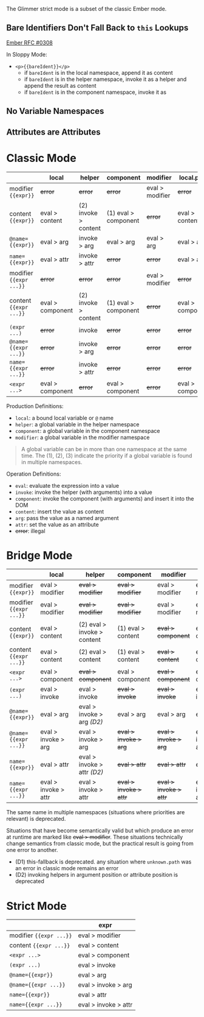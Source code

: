 The Glimmer strict mode is a subset of the classic Ember mode.

## Bare Identifiers Don't Fall Back to `this` Lookups

[Ember RFC #0308](https://emberjs.github.io/rfcs/0308-deprecate-property-lookup-fallback.html)

In Sloppy Mode:

- `<p>{{bareIdent}}</p>`
  - if `bareIdent` is in the local namespace, append it as content
  - if `bareIdent` is in the helper namespace, invoke it as a helper and append the result as content
  - if `bareIdent` is in the component namespace, invoke it as

## No Variable Namespaces

## Attributes are Attributes

# Classic Mode

|                         | local            | helper               | component            | modifier        | local.path       | unknown.path            | literal        |
| ----------------------- | ---------------- | -------------------- | -------------------- | --------------- | ---------------- | ----------------------- | -------------- |
| modifier `{{expr}}`     | ~~error~~        | ~~error~~            | ~~error~~            | eval > modifier | ~~error~~        | ~~error~~               | ~~error~~      |
| content `{{expr}}`      | eval > content   | (2) invoke > content | (1) eval > component | ~~error~~       | eval > content   | this-fallback > content | eval > content |
| `@name={{expr}}`        | eval > arg       | invoke > arg         | eval > arg           | eval > arg      | eval > arg       | this-fallback > arg     | eval > arg     |
| `name={{expr}}`         | eval > attr      | invoke > attr        | ~~error~~            | ~~error~~       | eval > attr      | this-fallback > attr    | eval > attr    |
| modifier `{{expr ...}}` | ~~error~~        | ~~error~~            | ~~error~~            | eval > modifier | ~~error~~        | ~~error~~               | ~~error~~      |
| content `{{expr ...}}`  | eval > component | (2) invoke > content | (1) eval > component | ~~error~~       | eval > component | this-fallback > content | ~~error~~      |
| `(expr ...)`            | ~~error~~        | invoke               | ~~error~~            | ~~error~~       | ~~error~~        | ~~error~~               | ~~error~~      |
| `@name={{expr ...}}`    | ~~error~~        | invoke > arg         | ~~error~~            | ~~error~~       | ~~error~~        | ~~error~~               | ~~error~~      |
| `name={{expr ...}}`     | ~~error~~        | invoke > attr        | ~~error~~            | ~~error~~       | ~~error~~        | ~~error~~               | ~~error~~      |
| `<expr ...>`            | eval > component | ~~error~~            | eval > component     | ~~error~~       | eval > component | ~~error~~               | ~~error~~      |

Production Definitions:

- `local`: a bound local variable or `@` name
- `helper`: a global variable in the helper namespace
- `component`: a global variable in the component namespace
- `modifier`: a global variable in the modifier namespace

> A global variable can be in more than one namespace at the same time. The (1), (2), (3) indicate
> the priority if a global variable is found in multiple namespaces.

Operation Definitions:

- `eval`: evaluate the expression into a value
- `invoke`: invoke the helper (with arguments) into a value
- `component`: invoke the component (with arguments) and insert it into the DOM
- `content`: insert the value as content
- `arg`: pass the value as a named argument
- `attr`: set the value as an attribute
- ~~error~~: illegal

# Bridge Mode

|                         | local                | helper                      | component                | modifier                 | local.path           | unknown.path                   | literal                  |
| ----------------------- | -------------------- | --------------------------- | ------------------------ | ------------------------ | -------------------- | ------------------------------ | ------------------------ |
| modifier `{{expr}}`     | eval > modifier      | ~~eval > modifier~~         | ~~eval > modifier~~      | eval > modifier          | eval > modifier      | eval > modifier                | ~~eval > modifier~~      |
| modifier `{{expr ...}}` | eval > modifier      | ~~eval > modifier~~         | ~~eval > modifier~~      | eval > modifier          | eval > modifier      | ~~error~~                      | ~~eval > modifier~~      |
| content `{{expr}}`      | eval > content       | (2) eval > invoke > content | (1) eval > content       | ~~eval > component~~     | eval > content       | this-fallback > content _(D1)_ | eval > content           |
| content `{{expr ...}}`  | eval > content       | (2) eval > content          | (1) eval > content       | ~~eval > content~~       | eval > component     | this-fallback > content _(D1)_ | ~~eval > content~~       |
| `<expr ...>`            | eval > component     | ~~eval > component~~        | eval > component         | ~~eval > component~~     | eval > component     | ~~error~~                      | ~~eval > component~~     |
| `(expr ...)`            | eval > invoke        | eval > invoke               | ~~eval > invoke~~        | ~~eval > invoke~~        | eval > invoke        | ~~error~~                      | ~~eval > invoke~~        |
| `@name={{expr}}`        | eval > arg           | eval > invoke > arg _(D2)_  | eval > arg               | eval > arg               | eval > arg           | this-fallback > arg _(D1)_     | eval > arg               |
| `@name={{expr ...}}`    | eval > invoke > arg  | eval > invoke > arg         | ~~eval > invoke > arg~~  | ~~eval > invoke > arg~~  | eval > invoke > arg  | ~~error~~                      | ~~eval > invoke > arg~~  |
| `name={{expr}}`         | eval > attr          | eval > invoke > attr _(D2)_ | ~~eval > attr~~          | ~~eval > attr~~          | eval > attr          | this-fallback > attr _(D1)_    | eval > attr              |
| `name={{expr ...}}`     | eval > invoke > attr | eval > invoke > attr        | ~~eval > invoke > attr~~ | ~~eval > invoke > attr~~ | eval > invoke > attr | ~~error~~                      | ~~eval > invoke > attr~~ |

The same name in multiple namespaces (situations where priorities are relevant) is deprecated.

Situations that have become semantically valid but which produce an error at runtime are marked like ~~eval > modifier~~. These situations technically change semantics from classic mode, but the practical result is going from one error to another.

- (D1) this-fallback is deprecated. any situation where `unknown.path` was an error in classic mode remains an error
- (D2) invoking helpers in argument position or attribute position is deprecated

# Strict Mode

|                         | expr                 |
| ----------------------- | -------------------- |
| modifier `{{expr ...}}` | eval > modifier      |
| content `{{expr ...}}`  | eval > content       |
| `<expr ...>`            | eval > component     |
| `(expr ...)`            | eval > invoke        |
| `@name={{expr}}`        | eval > arg           |
| `@name={{expr ...}}`    | eval > invoke > arg  |
| `name={{expr}}`         | eval > attr          |
| `name={{expr ...}}`     | eval > invoke > attr |
